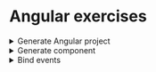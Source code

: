 <!---
<details>
<summary>Summary</summary>

Details
</details>
-->

<!---
Exercise format:
- title
  - task
  - project name
  - solution
    - steps
-->
# Angular exercises

<details>
<summary>Generate Angular project</summary>

**Task**

Generate Angular project:
- without routing
- without component tests
- use SCSS for styling

**Project**: `generate-angular-project`

<details>
<summary>Solution</summary>

```bash
npx ng new project --routing false --skip-tests true --style scss
```
</details>
</details>

<!--- -->

<details>
<summary>Generate component</summary>

**Task:** generate component without test files

**Project**: `generate-compent`

<details>
<summary>Solution</summary>

```bash
ng g c user --skip-tests true
```
</details>
</details>

<!--- -->

<details>
<summary>Bind events</summary>

**Task**
- create application with text `Default text` and button
- when user clicks on button text should be changed to `Changed text`

**Project**: `bind-events`

<details>
<summary>Solution</summary>

<details>
<summary>Create property in component with default text</summary>

```diff
export class AppComponent {
+ text: string = 'Default text'
}
```
</details>

<details>
<summary>Output property to the template using interpolation</summary>

```diff
+ Text: {{text}}
```
</details>

<details>
<summary>Create method in component that will change text in property</summary>

```diff
export class AppComponent {
...
+ changeText() {
+   this.text = 'Custom text'
+ }
}
```
</details>

<details>
<summary>Create button in template</summary>

```
<button>Change text</button>
```
</details>

<details>
<summary>Bind button's `click` event to method that changes property value</summary>

```
<button (click)="changeText()">Change text</button>
```
</details>

</details>

</details>